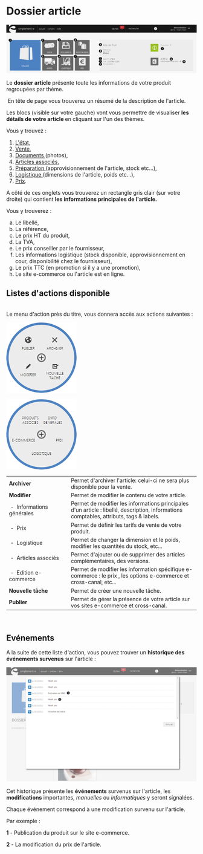 # Dossier article


![dossier-screenshotciappsimplementecom20150810134139](images/dossier-screenshotciappsimplementecom20150810134139.png)


<p>Le <strong>dossier article</strong> pr&eacute;sente toute les informations de votre produit regroup&eacute;es par th&egrave;me.</p>
<p>&nbsp;En t&ecirc;te de page vous trouverez un r&eacute;sum&eacute; de la description de l'article.</p>


<p>Les blocs (visible sur votre gauche) vont vous permettre de visualiser <strong>les d&eacute;tails de votre article </strong>en cliquant sur l'un des th&egrave;mes.</p>
<p>Vous y trouvez :&nbsp;</p>
<ol>
<li><a href="/fr-fr/office/gestion-commerciale/catalogue/articles/ongletprincipal.md">L'&eacute;tat</a>,</li>
<li><a href="/fr-fr/office/gestion-commerciale/catalogue/articles/ongletvente.md">Vente</a>,</li>
<li><a href="/fr-fr/office/gestion-commerciale/catalogue/articles/ongletdocument.md">Documents </a>(photos),</li>
<li><a href="/fr-fr/office/gestion-commerciale/catalogue/articles/articlesassocier.md">Articles associ&eacute;s</a>,</li>
<li><a href="/fr-fr/office/gestion-commerciale/catalogue/articles/ongletapprovisionnement.md">Pr&eacute;paration </a>(approvisionnement de l'article, stock etc...),</li>
<li><a href="/fr-fr/office/gestion-commerciale/catalogue/articles/ongletlogistique.md">Logistique </a>(dimensions de l'article, poids etc...),</li>
<li><a href="/fr-fr/office/gestion-commerciale/catalogue/articles/ongletprix.md">Prix</a>.</li>
</ol>
<p>A c&ocirc;t&eacute; de ces onglets vous trouverez un rectangle gris clair (sur votre droite)&nbsp;qui contient <strong>les informations principales de l'article.</strong></p>
<p>Vous y trouverez :&nbsp;</p>
<ol type="a">
<li>Le libell&eacute;,</li>
<li>La r&eacute;f&eacute;rence,</li>
<li>Le prix HT du produit,</li>
<li>La TVA,</li>
<li>Le prix conseiller par le fournisseur,</li>
<li>Les informations logistique (stock disponible, approvisionnement en cour, disponibilit&eacute; chez le fournisseur),</li>
<li>Le prix TTC (en promotion si il y a une promotion),</li>
<li>Le site e-commerce ou l'article est en ligne.</li>
</ol>


<h2>Listes d'actions disponible</h2>
<p><br />Le menu d'action&nbsp;pr&egrave;s du titre, vous donnera acc&egrave;s aux actions suivantes :</p>


![dossier-cercle1](images/dossier-cercle1.png)


![dossier-cercle2](images/dossier-cercle2.png)


<table style="width: 100%;">
<tbody>
<tr>
<td style="width: 150px;"><strong>Archiver</strong></td>
<td>Permet d'archiver l'article: celui-ci ne sera plus disponible pour la vente.</td>
</tr>
<tr>
<td style="width: 150px;"><strong>Modifier</strong></td>
<td>Permet de modifier le contenu de votre article.</td>
</tr>
<tr>
<td style="width: 150px;">&nbsp;-&nbsp; Informations g&eacute;n&eacute;rales</td>
<td>Permet de modifier les informations principales d'un article : libell&eacute;, description, informations comptables, attributs, tags &amp; labels.</td>
</tr>
<tr>
<td style="width: 150px;">&nbsp;-&nbsp; Prix</td>
<td>Permet de d&eacute;finir les tarifs de vente de votre produit.</td>
</tr>
<tr>
<td style="width: 150px;">&nbsp;-&nbsp; Logistique</td>
<td>Permet de changer la dimension et le poids, modifier les quantit&eacute;s du stock, etc...</td>
</tr>
<tr>
<td style="width: 150px;">&nbsp;-&nbsp; Articles associ&eacute;s</td>
<td>Permet d'ajouter ou de supprimer des articles compl&eacute;mentaires, des versions.</td>
</tr>
<tr>
<td style="width: 150px;">&nbsp;-&nbsp; Edition e-commerce</td>
<td>Permet de modifier les information sp&eacute;cifique&nbsp;e-commerce : le prix , les options e-commerce et cross-canal, etc...</td>
</tr>
<tr>
<td style="width: 150px;"><strong>Nouvelle t&acirc;che</strong></td>
<td>Permet de cr&eacute;er une nouvelle t&acirc;che.</td>
</tr>
<tr>
<td style="width: 150px;"><strong>Publier</strong></td>
<td>Permet de g&eacute;rer la pr&eacute;sence de votre article sur vos sites e-commerce et cross-canal.</td>
</tr>
</tbody>
</table>
<p>&nbsp;</p>


<h2>Ev&eacute;nements</h2>


<p>A la suite de cette liste d'action, vous pouvez trouver un <strong>historique des &eacute;v&eacute;nements survenus</strong> sur l'article :</p>


![dossier-4](images/dossier-4.png)


<p>Cet historique pr&eacute;sente les <strong>&eacute;v&eacute;nements</strong> survenus sur l'article, les <strong>modifications</strong> importantes, <em>manuelles</em> ou <em>informatiques</em> y seront signal&eacute;es.</p>
<p>Chaque &eacute;v&eacute;nement correspond &agrave; une modification survenu sur l'article.</p>
<p>Par exemple :</p>
<p><strong>1</strong> - Publication du produit sur le site e-commerce.</p>


<p><strong>2</strong> - La modification du prix de l'article.</p>

